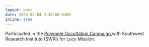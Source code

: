 ```yaml
---
layout: post
date: 2023-02-04 9:30:00-0400
inline: true
---
```


Participated in the <a href="https://lucy.swri.edu/occ/predictions/20230204Polymele/"> Polymele Occultation Campaign </a> with Southwest Research Institute (SWRI) for Lucy Mission. 